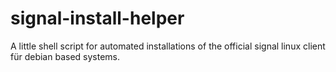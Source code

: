 # signal-install-helper
A little shell script for automated installations of the official signal linux client für debian based systems.
